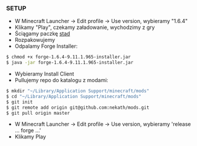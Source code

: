 ### SETUP
* W Minecraft Launcher -> Edit profile -> Use version, wybieramy "1.6.4"
* Klikamy "Play", czekamy załadowanie, wychodzimy z gry
* Ściągamy paczkę [stąd](https://drive.google.com/a/netguru.pl/file/d/0Bx7HTw5QxvkTWjYxaFRwY1pYSms/edit?usp=sharing)
* Rozpakowujemy
* Odpalamy Forge Installer:
```sh
$ chmod +x forge-1.6.4-9.11.1.965-installer.jar
$ java -jar forge-1.6.4-9.11.1.965-installer.jar
```
* Wybieramy Install Client
* Pullujemy repo do katalogu z modami:

```sh
$ mkdir "~/Library/Application Support/minecraft/mods"
$ cd "~/Library/Application Support/minecraft/mods"
$ git init
$ git remote add origin git@github.com:nekath/mods.git
$ git pull origin master
```

* W Minecraft Launcher -> Edit profile -> Use version, wybieramy 'release … forge …'
* Klikamy Play
